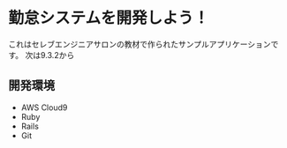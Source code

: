 # 勤怠システムを開発しよう！

これはセレブエンジニアサロンの教材で作られたサンプルアプリケーションです。
次は9.3.2から
## 開発環境

* AWS Cloud9
* Ruby
* Rails
* Git